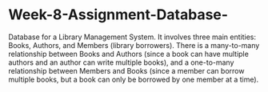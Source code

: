 # Week-8-Assignment-Database-
Database for a Library Management System. 
It involves three main entities: Books, Authors, and Members (library borrowers). There is a many-to-many relationship between Books and Authors (since a book can have multiple authors and an author can write multiple books), and a one-to-many relationship between Members and Books (since a member can borrow multiple books, but a book can only be borrowed by one member at a time).
